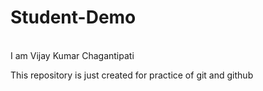 # Student-Demo

<br>
I am Vijay Kumar Chagantipati

<br>

This repository is just created for practice of git and github
